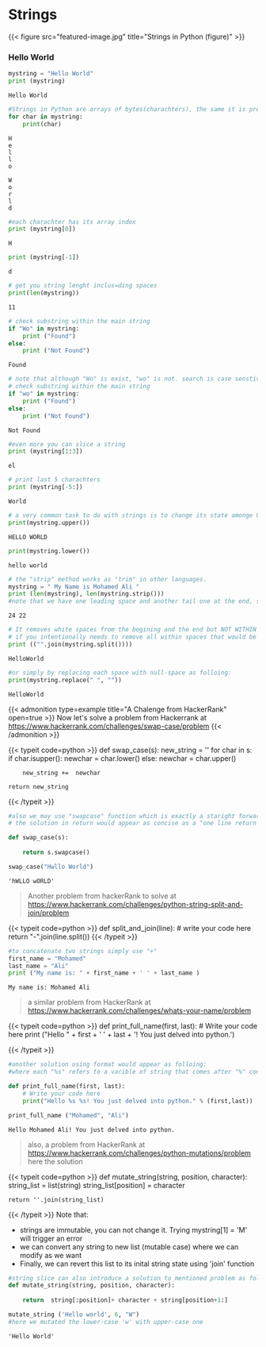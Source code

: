 # Strings


<!--more-->
{{< figure src="featured-image.jpg" title="Strings in Python (figure)" >}}
### Hello World
```python
mystring = "Hello World"
print (mystring)
```

    Hello World



```python
#Strings in Python are arrays of bytes(charachters), the same it is presented in many programming languages like C++ & Java
for char in mystring:
    print(char)
```

    H
    e
    l
    l
    o
     
    W
    o
    r
    l
    d



```python
#each charachter has its array index
print (mystring[0])
```

    H



```python
print (mystring[-1])
```

    d



```python
# get you string lenght inclus=ding spaces
print(len(mystring))
```

    11



```python
# check substring within the main string
if "Wo" in mystring:
    print ("Found")
else:
    print ("Not Found")
```

    Found



```python
# note that although "Wo" is exist, "wo" is not. search is case senstive
# check substring within the main string
if "wo" in mystring:
    print ("Found")
else:
    print ("Not Found")
```

    Not Found



```python
#even more you can slice a string
print (mystring[1:3])
```

    el



```python
# print last 5 charachters
print (mystring[-5:])
```

    World



```python
# a very common task to do with strings is to change its state amonge Upper-case & Lower-case
print(mystring.upper())
```

    HELLO WORLD



```python
print(mystring.lower())
```

    hello world



```python
# the "strip" method works as "trim" in other languages. 
mystring = " My Name is Mohamed Ali "
print (len(mystring), len(mystring.strip()))
#note that we have one leading space and another tail one at the end, so we have two in total to strip
```

    24 22



```python
# It removes white spaces from the begining and the end but NOT WITHIN a string
# if you intentionally needs to remove all within spaces that would be using join and split as following:
print (("".join(mystring.split())))
```

    HelloWorld



```python
#or simply by replacing each space with null-space as folloing:
print(mystring.replace(" ", ""))
```

    HelloWorld


{{< admonition type=example title="A Chalenge from HackerRank" open=true >}}
 Now let's solve a problem from Hackerrank at https://www.hackerrank.com/challenges/swap-case/problem
{{< /admonition >}}


{{< typeit code=python >}}
def swap_case(s):
    new_string = ''
    for char in s:
        if char.isupper():
            newchar = char.lower()
        else:
            newchar = char.upper()
            
        new_string +=  newchar   
            
    return new_string
{{< /typeit >}}


```python
#also we may use "swapcase" function which is exactly a staright forward solution
# the solution in return would appear as concise as a "one line return statment"
```


```python
def swap_case(s):
     
    return s.swapcase()
```


```python
swap_case("Hwllo World")
```




    'hWLLO wORLD'



> Another problem from hackerRank to solve at https://www.hackerrank.com/challenges/python-string-split-and-join/problem


{{< typeit code=python >}}
def split_and_join(line):
    # write your code here
    return  "-".join(line.split())
{{< /typeit >}}


```python
#to concatenate two strings simply use "+"
first_name = "Mohamed"
last_name = "Ali"
print ("My name is: " + first_name + ' ' + last_name )
```

    My name is: Mohamed Ali


> a similar problem from HackerRank at https://www.hackerrank.com/challenges/whats-your-name/problem



{{< typeit code=python  >}}
def print_full_name(first, last):
    # Write your code here
    print ("Hello " + first + ' ' + last + '! You just delved into python.')

{{< /typeit >}}

```python
#another solution using format would appear as folloing:
#where each "%s" refers to a varible of string that comes after "%" consequently

def print_full_name(first, last):
    # Write your code here
    print("Hello %s %s! You just delved into python." % (first,last))
```


```python
print_full_name ("Mohamed", "Ali")
```

    Hello Mohamed Ali! You just delved into python.


> also, a problem from HackerRank at https://www.hackerrank.com/challenges/python-mutations/problem
here the solution



{{< typeit code=python >}}
def mutate_string(string, position, character):
    string_list = list(string)
    string_list[position] = character
    
    return ''.join(string_list)

{{< /typeit >}}
Note that:
- strings are immutable, you can not change it. Trying mystring[1] = 'M' will trigger an error
- we can convert any string to new list (mutable case) where we can modify as we want
- Finally, we can revert this list to its inital string state using 'join' function


```python
#string slice can also introduce a solution to mentioned problem as folloing
def mutate_string(string, position, character):
        
    return  string[:position]+ character + string[position+1:]
```


```python
mutate_string ('Hello world', 6, "W")
#here we mutated the lower-case 'w' with upper-case one
```




    'Hello World'



